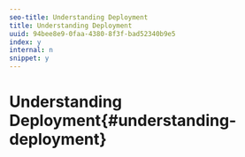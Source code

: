 ```yaml
---
seo-title: Understanding Deployment
title: Understanding Deployment
uuid: 94bee8e9-0faa-4380-8f3f-bad52340b9e5
index: y
internal: n
snippet: y
---
```


# Understanding Deployment{#understanding-deployment}

